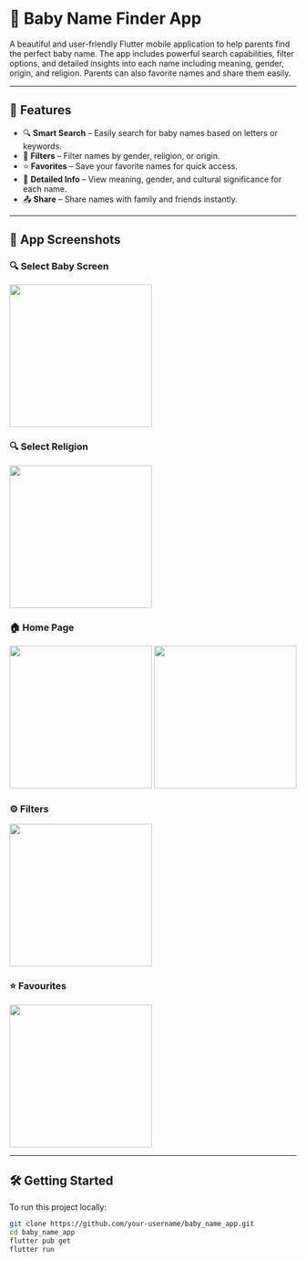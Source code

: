 # 👶 Baby Name Finder App

A beautiful and user-friendly Flutter mobile application to help parents find the perfect baby name. The app includes powerful search capabilities, filter options, and detailed insights into each name including meaning, gender, origin, and religion. Parents can also favorite names and share them easily.

---

## 🚀 Features

- 🔍 **Smart Search** – Easily search for baby names based on letters or keywords.
- 🧩 **Filters** – Filter names by gender, religion, or origin.
- ⭐ **Favorites** – Save your favorite names for quick access.
- 📖 **Detailed Info** – View meaning, gender, and cultural significance for each name.
- 📤 **Share** – Share names with family and friends instantly.

---


## 📸 App Screenshots

### 🔍 Select Baby Screen  
<img src="https://github.com/user-attachments/assets/47afbb21-94eb-46c0-a575-3eb557f339b7" width="250"/>

### 🔍 Select Religion  
<img src="https://github.com/user-attachments/assets/145a09c4-0383-4eb1-bb62-0167c1f9395f" width="250"/>

### 🏠 Home Page  
<img src="https://github.com/user-attachments/assets/054de29e-2a73-4e44-9e47-308280d668b0" width="250"/>
<img src="https://github.com/user-attachments/assets/3e684634-920b-4927-9c20-a59a8dc1526d" width="250"/>

### ⚙️ Filters  
<img src="https://github.com/user-attachments/assets/6754cfa1-b916-4fb6-b7b5-f20d7ab628ef" width="250"/>

### ⭐ Favourites  
<img src="https://github.com/user-attachments/assets/ae5d0fb1-8913-40fa-b3dc-86510fb470df" width="250"/>


---

## 🛠️ Getting Started

To run this project locally:

```bash
git clone https://github.com/your-username/baby_name_app.git
cd baby_name_app
flutter pub get
flutter run
